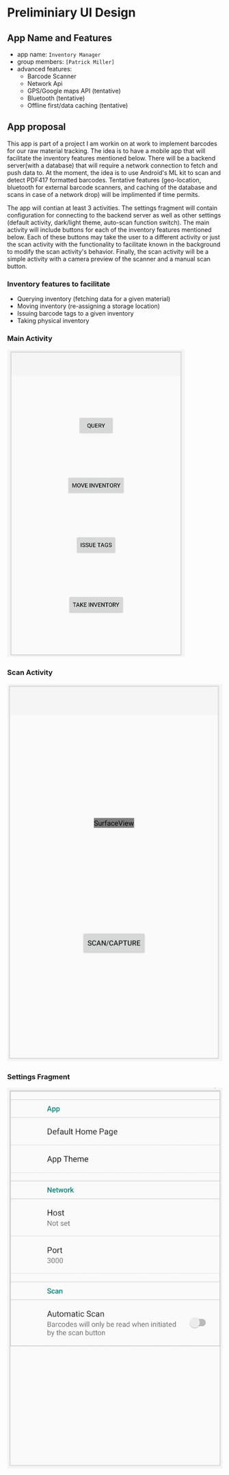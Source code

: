 # Preliminiary UI Design

## App Name and Features
- app name: `Inventory Manager`
- group members: `[Patrick Miller]`
- advanced features:
  - Barcode Scanner
  - Network Api
  - GPS/Google maps API (tentative)
  - Bluetooth (tentative)
  - Offline first/data caching (tentative)

## App proposal

This app is part of a project I am workin on at work to implement barcodes for our raw material tracking. The idea is to have a mobile app that will facilitate the inventory features mentioned below. There will be a backend server(with a database) that will require a network connection to fetch and push data to. At the moment, the idea is to use Android's ML kit to scan and detect PDF417 formatted barcodes. Tentative features (geo-location, bluetooth for external barcode scanners, and caching of the database and scans in case of a network drop) will be implimented if time permits.

The app will contian at least 3 activities. The settings fragment will contain configuration for connecting to the backend server as well as other settings (default activity, dark/light theme, auto-scan function switch). The main activity will include buttons for each of the inventory features mentioned below. Each of these buttons may take the user to a different activity or just the scan activity with the functionality to facilitate known in the background to modify the scan activity's behavior. Finally, the scan activity will be a simple activity with a camera preview of the scanner and a manual scan button.

### Inventory features to facilitate
- Querying inventory (fetching data for a given material)
- Moving inventory (re-assigning a storage location)
- Issuing barcode tags to a given inventory
- Taking physical inventory

### Main Activity
![Main Activity](main_activity.png)

### Scan Activity
![Scan Activity](scan_activity.png)

### Settings Fragment
![Settings Fragment](settings_fragment.png)
